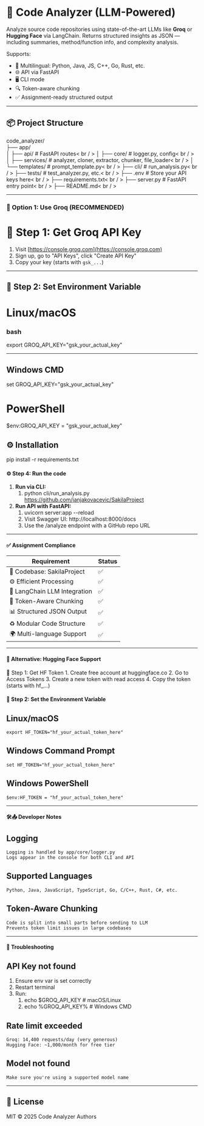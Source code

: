 # 🧠 Code Analyzer (LLM-Powered)

Analyze source code repositories using state-of-the-art LLMs like **Groq** or **Hugging Face** via LangChain. Returns structured insights as JSON — including summaries, method/function info, and complexity analysis.

Supports:
- 🧠 Multilingual: Python, Java, JS, C++, Go, Rust, etc.
- 🌐 API via FastAPI
- 🖥️ CLI mode
- 🔍 Token-aware chunking
- ✅ Assignment-ready structured output

---

## 📦 Project Structure
code_analyzer/  
├── app/  
│   ├── api/            # FastAPI routes< br / >
│   ├── core/           # logger.py, config< br / >
│   ├── services/       # analyzer, cloner, extractor, chunker, file_loader< br / >
│   └── templates/      # prompt_template.py< br / >
├── cli/                # run_analysis.py< br / >
├── tests/              # test_analyzer.py, etc.< br / >
├── .env                # Store your API keys here< br / >
├── requirements.txt< br / >
├── server.py           # FastAPI entry point< br / >
├── README.md< br / >

---

### 🚀 Option 1: Use Groq (RECOMMENDED)

# 🔐 Step 1: Get Groq API Key
1. Visit [https://console.groq.com](https://console.groq.com)
2. Sign up, go to "API Keys", click "Create API Key"
3. Copy your key (starts with `gsk_...`)

---

## 🧪 Step 2: Set Environment Variable

# Linux/macOS
### bash
export GROQ_API_KEY="gsk_your_actual_key"

---
## Windows CMD
set GROQ_API_KEY="gsk_your_actual_key"
# PowerShell
$env:GROQ_API_KEY = "gsk_your_actual_key"

## ⚙️ Installation
pip install -r requirements.txt

#### ⚙️ Step 4: Run the code
1. **Run via CLI:** 
    1. python cli/run_analysis.py https://github.com/janjakovacevic/SakilaProject
2. **Run API with FastAPI:**
   1. uvicorn server:app --reload
   2. Visit Swagger UI: http://localhost:8000/docs
   3. Use the /analyze endpoint with a GitHub repo URL


-----


#### ✅ Assignment Compliance
| Requirement                    | Status |
|-------------------------------|--------|
| 📁 Codebase: SakilaProject     | ✅     |
| ⚙️ Efficient Processing        | ✅     |
| 🤖 LangChain LLM Integration   | ✅     |
| 📏 Token-Aware Chunking        | ✅     |
| 📊 Structured JSON Output      | ✅     |
| ♻️ Modular Code Structure      | ✅     |
| 🌍 Multi-language Support      | ✅     |

-----


#### 🤗 Alternative: Hugging Face Support
🔐 Step 1: Get HF Token
    1. Create free account at huggingface.co
    2. Go to Access Tokens
    3. Create a new token with read access
    4. Copy the token (starts with hf_...)

#### 🧪 Step 2: Set the Environment Variable
## Linux/macOS
    export HF_TOKEN="hf_your_actual_token_here"
## Windows Command Prompt
    set HF_TOKEN="hf_your_actual_token_here"
## Windows PowerShell
    $env:HF_TOKEN = "hf_your_actual_token_here"

-----

#### 🛠📤 Developer Notes
## Logging
    Logging is handled by app/core/logger.py
    Logs appear in the console for both CLI and API

## Supported Languages
    Python, Java, JavaScript, TypeScript, Go, C/C++, Rust, C#, etc.

## Token-Aware Chunking
    Code is split into small parts before sending to LLM
    Prevents token limit issues in large codebases

----

#### 🔧 Troubleshooting
## API Key not found
1. Ensure env var is set correctly
2. Restart terminal
3. Run:
    1. echo $GROQ_API_KEY   # macOS/Linux
    2.  echo %GROQ_API_KEY%  # Windows CMD

## Rate limit exceeded
    Groq: 14,400 requests/day (very generous)
    Hugging Face: ~1,000/month for free tier
## Model not found
    Make sure you're using a supported model name

----

## 📜 License

MIT © 2025 Code Analyzer Authors

